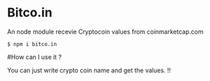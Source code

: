 # Bitco.in
An node module recevie Cryptocoin values from coinmarketcap.com


```shell
$ npm i bitco.in
```

#How can I use it ?

You can just write crypto coin name and get the values. !!
